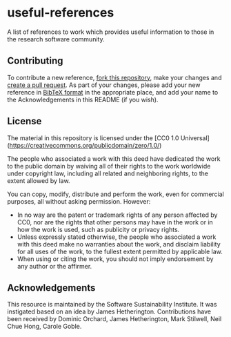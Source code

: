 # useful-references
A list of references to work which provides useful information to those in the research software community.

## Contributing

To contribute a new reference, [fork this repository](https://help.github.com/articles/fork-a-repo/), make your changes and [create a pull request](https://help.github.com/articles/using-pull-requests/). As part of your changes, please add your new reference in [BibTeX format](http://www.bibtex.org/Format/) in the appropriate place, and add your name to the Acknowledgements in this README (if you wish).

## License

The material in this repository is licensed under the [CC0 1.0 Universal] (https://creativecommons.org/publicdomain/zero/1.0/)

The people who associated a work with this deed have dedicated the work to the public domain by waiving all of their rights to the work worldwide under copyright law, including all related and neighboring rights, to the extent allowed by law.

You can copy, modify, distribute and perform the work, even for commercial purposes, all without asking permission. However:
   * In no way are the patent or trademark rights of any person affected by CC0, nor are the rights that other persons may have in the work or in how the work is used, such as publicity or privacy rights.
   * Unless expressly stated otherwise, the people who associated a work with this deed make no warranties about the work, and disclaim liability for all uses of the work, to the fullest extent permitted by applicable law.
   * When using or citing the work, you should not imply endorsement by any author or the affirmer.

## Acknowledgements

This resource is maintained by the Software Sustainability Institute. It was instigated based on an idea by James Hetherington. Contributions have been received by Dominic Orchard, James Hetherington, Mark Stilwell, Neil Chue Hong, Carole Goble.
